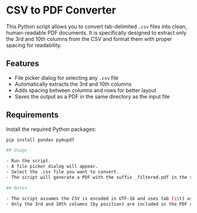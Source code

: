 # CSV to PDF Converter

This Python script allows you to convert tab-delimited `.csv` files into clean, human-readable PDF documents. It is specifically designed to extract only the 3rd and 10th columns from the CSV and format them with proper spacing for readability.

## Features

- File picker dialog for selecting any `.csv` file
- Automatically extracts the 3rd and 10th columns
- Adds spacing between columns and rows for better layout
- Saves the output as a PDF in the same directory as the input file

## Requirements

Install the required Python packages:

```bash
pip install pandas pymupdf

## Usage

- Run the script.
- A file picker dialog will appear.
- Select the .csv file you want to convert.
- The script will generate a PDF with the suffix _filtered.pdf in the same folder.

## Notes

- The script assumes the CSV is encoded in UTF-16 and uses tab (\\t) as the delimiter.
- Only the 3rd and 10th columns (by position) are included in the PDF output.